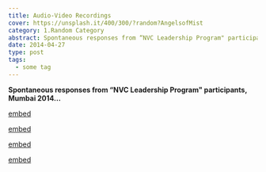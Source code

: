 ```yaml
---
title: Audio-Video Recordings
cover: https://unsplash.it/400/300/?random?AngelsofMist
category: 1.Random Category
abstract: Spontaneous responses from “NVC Leadership Program" participants
date: 2014-04-27
type: post
tags:
  - some tag
---
```


**Spontaneous responses from “NVC Leadership Program" participants, Mumbai 2014…**

[embed](https://www.youtube.com/watch?v=O3gJNdraz0Y)

[embed](https://www.youtube.com/watch?v=h8oYQ2Zh28Y)

[embed](https://www.youtube.com/watch?v=h-uuOKdmAPs)

[embed](https://www.youtube.com/watch?v=DOEc7DzvqUw)
